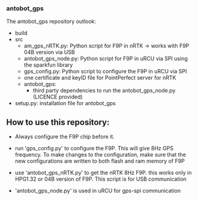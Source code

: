 ### antobot_gps

The antobot_gps repository outlook:
* build
* src
  * am_gps_nRTK.py: Python script for F9P in nRTK -> works with F9P 04B version via USB
  * antobot_gps_node.py: Python script for F9P in uRCU via SPI using the sparkfun library 
  * gps_config.py: Python script to configure the F9P in uRCU via SPI
  * one certificate and keyID file for PointPerfect server for nRTK
  * antobot_gps:
    * third party dependencies to run the antobot_gps_node.py (LICENCE provided)
* setup.py: installation file for antobot_gps



## How to use this repository:

* Always configure the F9P chip before it.

* run 'gps_config.py' to configure the F9P. This will give 8Hz GPS frequency. To make changes to the configuration, make sure that the new configurations are written to both flash and ram memory of F9P

* use 'antobot_gps_nRTK.py' to get the nRTK 8Hz F9P. this works only in HPG1.32 or 04B version of F9P. This script is for USB communication

* 'antobot_gps_node.py' is used in uRCU for gps-spi communication


